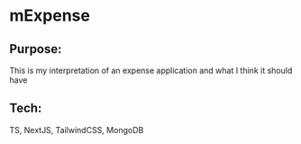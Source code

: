 # mExpense

## Purpose:
This is my interpretation of an expense application and what I think it should have
## Tech:
TS, NextJS, TailwindCSS, MongoDB
